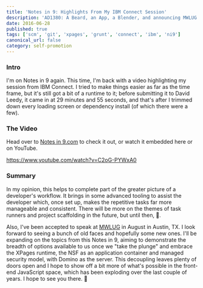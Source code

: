 ```yaml
---
title: 'Notes in 9: Highlights From My IBM Connect Session'
description: 'AD1380: A Beard, an App, a Blender, and announcing MWLUG session'
date: 2016-06-28
published: true
tags: ['scm', 'git', 'xpages', 'grunt', 'connect', 'ibm', 'ni9']
canonical_url: false
category: self-promotion
---
```


### Intro
I'm on Notes in 9 again. This time, I'm back with a video highlighting my session from IBM Connect. I tried to make things easier as far as the time frame, but it's still got a bit of a runtime to it; before submitting it to David Leedy, it came in at 29 minutes and 55 seconds, and that's after I trimmed down every loading screen or dependency install (of which there were a few).

### The Video
Head over to [Notes in 9.com](https://www.notesin9.com/2016/06/28/notesin9-191-a-beard-an-app-and-a-blender/) to check it out, or watch it embedded here or on YouTube.

https://www.youtube.com/watch?v=C2oG-PYWxA0

### Summary
In my opinion, this helps to complete part of the greater picture of a developer's workflow. It brings in some advanced tooling to assist the developer which, once set up, makes the repetitive tasks far more manageable and consistent. There will be more on the themes of task runners and project scaffolding in the future, but until then, 🍻.

Also, I've been accepted to speak at [MWLUG](https://www.mwlug.com/) in August in Austin, TX. I look forward to seeing a bunch of old faces and hopefully some new ones. I'll be expanding on the topics from this Notes in 9, aiming to demonstrate the breadth of options available to us once we "take the plunge" and embrace the XPages runtime, the NSF as an application container and managed security model, with Domino as the server. This decoupling leaves plenty of doors open and I hope to show off a bit more of what's possible in the front-end JavaScript space, which has been exploding over the last couple of years. I hope to see you there. 🍻
